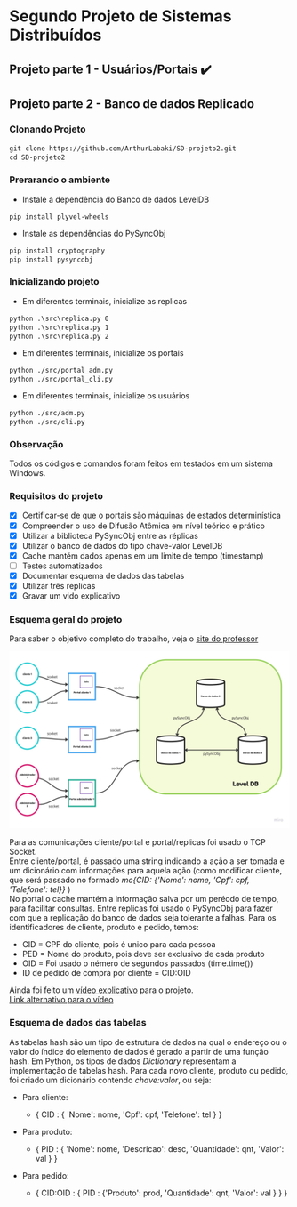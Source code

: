 # Segundo Projeto de Sistemas Distribuídos

## Projeto parte 1 - Usuários/Portais           ✔️
## Projeto parte 2 - Banco de dados Replicado

### Clonando Projeto
```
git clone https://github.com/ArthurLabaki/SD-projeto2.git
cd SD-projeto2
```

### Prerarando o ambiente

- Instale a dependência do Banco de dados LevelDB
```
pip install plyvel-wheels
```

- Instale as dependências do PySyncObj
```
pip install cryptography
pip install pysyncobj
```

### Inicializando projeto

- Em diferentes terminais, inicialize as replicas
```
python .\src\replica.py 0
python .\src\replica.py 1
python .\src\replica.py 2
```

- Em diferentes terminais, inicialize os portais
```
python ./src/portal_adm.py
python ./src/portal_cli.py
```

- Em diferentes terminais, inicialize os usuários
```
python ./src/adm.py
python ./src/cli.py
```

### Observação

Todos os códigos e comandos foram feitos em testados em um sistema Windows.

### Requisitos do projeto

- [x] Certificar-se de que o portais são máquinas de estados determinística
- [x] Compreender o uso de Difusão Atômica em nível teórico e prático
- [x] Utilizar a biblioteca PySyncObj entre as réplicas
- [x] Utilizar o banco de dados do tipo chave-valor LevelDB
- [x] Cache mantém dados apenas em um limite de tempo (timestamp)
- [ ] Testes automatizados
- [x] Documentar esquema de dados das tabelas
- [x] Utilizar três replicas
- [x] Gravar um vido explicativo

### Esquema geral do projeto

Para saber o objetivo completo do trabalho, veja o [site do professor](https://paulo-coelho.github.io/ds_notes/projeto/)

![Teste](/SD/Projeto_2/img/Trab1_doc.drawio.jpg)

Para as comunicações cliente/portal e portal/replicas foi usado o TCP Socket.  
Entre cliente/portal, é passado uma string indicando a ação a ser tomada e um dicionário com informações para aquela ação (como modificar cliente, que será passado no formado *mc{CID: {'Nome': nome, 'Cpf': cpf, 'Telefone': tel}}* )  
No portal o cache mantém a informação salva por um peréodo de tempo, para facilitar consultas. 
Entre replicas foi usado o PySyncObj para fazer com que a replicação do banco de dados seja tolerante a falhas.
Para os identificadores de cliente, produto e pedido, temos:
- CID = CPF do cliente, pois é unico para cada pessoa
- PED = Nome do produto, pois deve ser exclusivo de cada produto
- OID = Foi usado o némero de segundos passados (time.time())
- ID de pedido de compra por cliente = CID:OID

Ainda foi feito um [vídeo explicativo](https://drive.google.com/drive/folders/1jo-1-ziCsvxB9f8NXovl2ItBjsE-w5tN) para o projeto.  
[Link alternativo para o vídeo](https://1drv.ms/v/s!ArDD-7W4hoHRxUw689_49gth2c13?e=qtMbgl)

### Esquema de dados das tabelas

As tabelas hash são um tipo de estrutura de dados na qual o endereço ou o valor do índice do elemento de dados é gerado a partir de uma função hash. Em Python, os tipos de dados *Dictionary* representam a implementação de tabelas hash. Para cada novo cliente, produto ou pedido, foi criado um dicionário contendo *chave:valor*, ou seja:
- Para cliente:
    - { CID : { 'Nome': nome, 'Cpf': cpf, 'Telefone': tel } }

- Para produto:
    - { PID : { 'Nome': nome, 'Descricao': desc, 'Quantidade': qnt, 'Valor': val } }

- Para pedido:	
    - { CID:OID : { PID : {'Produto': prod, 'Quantidade': qnt, 'Valor': val } } }
